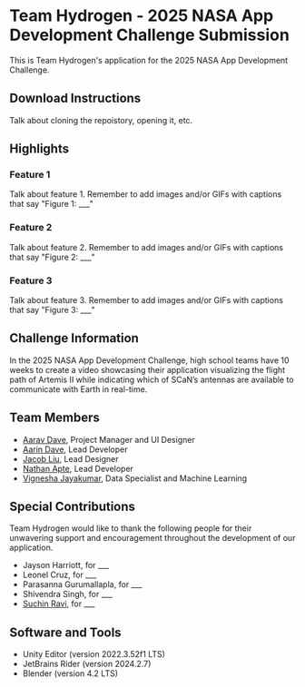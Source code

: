 # Team Hydrogen - 2025 NASA App Development Challenge Submission
This is Team Hydrogen's application for the 2025 NASA App Development Challenge.

## Download Instructions
Talk about cloning the repoistory, opening it, etc.

## Highlights

### Feature 1
Talk about feature 1. Remember to add images and/or GIFs with captions that say "Figure 1: ___"

### Feature 2
Talk about feature 2. Remember to add images and/or GIFs with captions that say "Figure 2: ___"

### Feature 3
Talk about feature 3. Remember to add images and/or GIFs with captions that say "Figure 3: ___"

## Challenge Information
In the 2025 NASA App Development Challenge, high school teams have 10 weeks to create a video showcasing their application visualizing the flight path of Artemis II while indicating which of SCaN’s antennas are available to communicate with Earth in real-time.

## Team Members
- [Aarav Dave](https://github.com/aaravdave), Project Manager and UI Designer
- [Aarin Dave](https://github.com/aarindave), Lead Developer
- [Jacob Liu](https://github.com/Dancesthatbreak), Lead Designer
- [Nathan Apte](https://github.com/Boomexe), Lead Developer
- [Vignesha Jayakumar](https://github.com/vigcode123), Data Specialist and Machine Learning

## Special Contributions
Team Hydrogen would like to thank the following people for their unwavering support and encouragement throughout the development of our application.
- Jayson Harriott, for ___
- Leonel Cruz, for ___
- Parasanna Gurumallapla, for ___
- Shivendra Singh, for ___
- [Suchin Ravi](https://github.com/wonksknowsuchin), for ___

## Software and Tools
- Unity Editor (version 2022.3.52f1 LTS)
- JetBrains Rider (version 2024.2.7)
- Blender (version 4.2 LTS)

